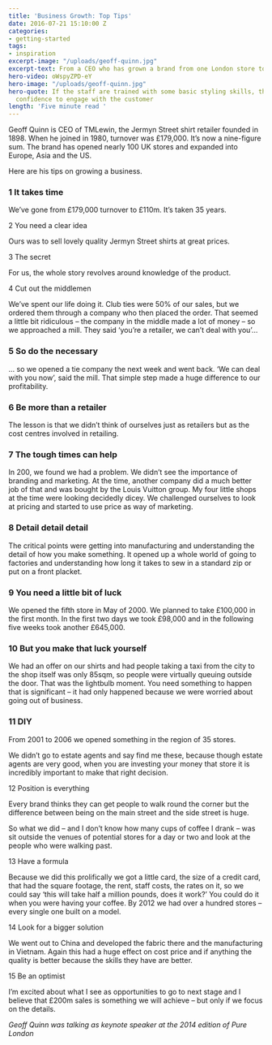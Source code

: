 ```yaml
---
title: 'Business Growth: Top Tips'
date: 2016-07-21 15:10:00 Z
categories:
- getting-started
tags:
- inspiration
excerpt-image: "/uploads/geoff-quinn.jpg"
excerpt-text: From a CEO who has grown a brand from one London store to 160 globally.
hero-video: oWspyZPD-eY
hero-image: "/uploads/geoff-quinn.jpg"
hero-quote: If the staff are trained with some basic styling skills, they get more
  confidence to engage with the customer
length: 'Five minute read '
---
```


Geoff Quinn is CEO of TMLewin, the Jermyn Street shirt retailer founded in 1898. When he joined in 1980, turnover was £179,000. It’s now a nine-figure sum. The brand has opened nearly 100 UK stores and expanded into Europe, Asia and the US.

Here are his tips on growing a business.

### 1 It takes time

We’ve gone from £179,000 turnover to £110m. It’s taken 35 years.

2 You need a clear idea

Ours was to sell lovely quality Jermyn Street shirts at great prices.

3 The secret

For us, the whole story revolves around knowledge of the product.

4 Cut out the middlemen

We’ve spent our life doing it. Club ties were 50% of our sales, but we ordered them through a company who then placed the order. That seemed a little bit ridiculous – the company in the middle made a lot of money – so we approached a mill. They said ‘you’re a retailer, we can’t deal with you’…

### 5 So do the necessary

… so we opened a tie company the next week and went back. ‘We can deal with you now’, said the mill. That simple step made a huge difference to our profitability.

### 6 Be more than a retailer

The lesson is that we didn’t think of ourselves just as retailers but as the cost centres involved in retailing.

### 7 The tough times can help

In 200, we found we had a problem. We didn’t see the importance of branding and marketing. At the time, another company did a much better job of that and was bought by the Louis Vuitton group. My four little shops at the time were looking decidedly dicey. We challenged ourselves to look at pricing and started to use price as way of marketing.

### 8 Detail detail detail

The critical points were getting into manufacturing and understanding the detail of how you make something. It opened up a whole world of going to factories and understanding how long it takes to sew in a standard zip or put on a front placket.

### 9 You need a little bit of luck

We opened the fifth store in May of 2000. We planned to take £100,000 in the first month. In the first two days we took £98,000 and in the following five weeks took another £645,000.

### 10 But you make that luck yourself

We had an offer on our shirts and had people taking a taxi from the city to the shop itself was only 85sqm, so people were virtually queuing outside the door. That was the lightbulb moment. You need something to happen that is significant – it had only happened because we were worried about going out of business.

### 11 DIY

From 2001 to 2006 we opened something in the region of 35 stores.

We didn’t go to estate agents and say find me these, because though estate agents are very good, when you are investing your money that store it is incredibly important to make that right decision.

12 Position is everything

Every brand thinks they can get people to walk round the corner but the difference between being on the main street and the side street is huge.

So what we did – and I don’t know how many cups of coffee I drank – was sit outside the venues of potential stores for a day or two and look at the people who were walking past.

13 Have a formula

Because we did this prolifically we got a little card, the size of a credit card, that had the square footage, the rent, staff costs, the rates on it, so we could say ‘this will take half a million pounds, does it work?’ You could do it when you were having your coffee. By 2012 we had over a hundred stores – every single one built on a model.

14 Look for a bigger solution

We went out to China and developed the fabric there and the manufacturing in Vietnam. Again this had a huge effect on cost price and if anything the quality is better because the skills they have are better.

15 Be an optimist

I’m excited about what I see as opportunities to go to next stage and I believe that £200m sales is something we will achieve – but only if we focus on the details.

*Geoff Quinn was talking as keynote speaker at the 2014 edition of Pure London*
